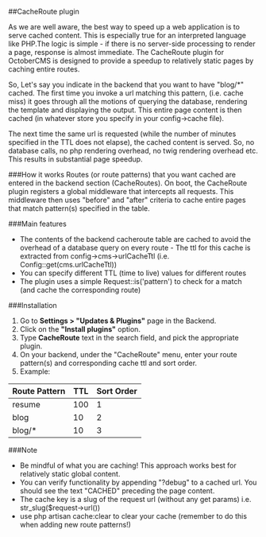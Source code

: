 ##CacheRoute plugin

As we are well aware, the best way to speed up a web application is to serve cached content. This is especially true for 
an interpreted language like PHP.The logic is simple - if there is no server-side processing to render a page, response is almost immediate.
The CacheRoute plugin for OctoberCMS is designed to provide a speedup to relatively static pages by caching entire routes. 

So, Let's say you indicate in the backend that you want to have "blog/*" cached. The first time you invoke a url matching this pattern,
 (i.e. cache miss) it goes through all the motions of querying the database, rendering the template and displaying the output.
This entire page content is then cached (in whatever store you specify in your config->cache file).

The next time the same url is requested (while the number of minutes specified in the TTL does not elapse), 
the cached content is served. So, no database calls, no php rendering overhead, no twig rendering overhead etc. 
This results in substantial page speedup.

###How it works
Routes (or route patterns) that you want cached are entered in the backend section (CacheRoutes).
On boot, the CacheRoute plugin registers a global middleware that intercepts all requests. This middleware then 
uses "before" and "after" criteria to cache entire pages that match pattern(s) specified in the table. 

###Main features
* The contents of the backend cacheroute table are cached to avoid the overhead of a database query on every route - The ttl for 
    this cache is extracted from config->cms->urlCacheTtl (i.e. Config::get(cms.urlCacheTtl)) 
* You can specify different TTL (time to live) values for different routes
* The plugin uses a simple Request::is('pattern') to check for a match (and cache the corresponding route)

###Installation
1. Go to __Settings > "Updates & Plugins"__ page in the Backend.
2. Click on the __"Install plugins"__ option.
3. Type __CacheRoute__ text in the search field, and pick the appropriate plugin.
4. On your backend, under the "CacheRoute" menu, enter your route pattern(s) and corresponding cache ttl and sort order.
5. Example:

| Route Pattern   |      TTL      |  Sort Order |
|-----------------|---------------|-------------|
| resume 		  |  100		  | 1		    |
| blog			  |  10			  | 2			|
| blog/*		  |  10			  | 3			|

###Note
* Be mindful of what you are caching! This approach works best for relatively static global content.
* You can verify functionality by appending "?debug" to a cached url. You should see the text "CACHED" preceding the page content.
* The cache key is a slug of the request url (without any get params) i.e. str_slug($request->url()) 
* use php artisan cache:clear to clear your cache (remember to do this when adding new route patterns!)